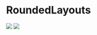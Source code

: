 # RoundedLayouts
[![](https://jitpack.io/v/TreyWurm/RoundedLayouts.svg)](https://jitpack.io/#TreyWurm/RoundedLayouts)
[![](https://jitpack.io/v/citiesapps/RoundedLayouts.svg)](https://jitpack.io/#citiesapps/RoundedLayouts)
